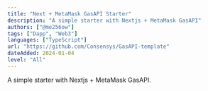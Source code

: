 ```yaml
---
title: "Next + MetaMask GasAPI Starter"
description: "A simple starter with Nextjs + MetaMask GasAPI"
authors: ["@me256ow"]
tags: ["Dapp", "Web3"]
languages: ["TypeScript"]
url: "https://github.com/Consensys/GasAPI-template"
dateAdded: 2024-01-04
level: "All"
---
```


A simple starter with Nextjs + MetaMask GasAPI.